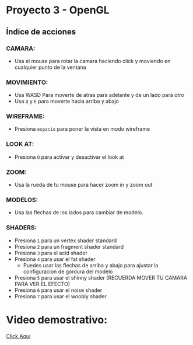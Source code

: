# Proyecto 3 - OpenGL

## Índice de acciones

### CAMARA:
* Usa el mouse para rotar la camara haciendo click y moviendo en cualquier punto de la ventana  
### MOVIMIENTO:
* Usa WASD Para moverte de atras para adelante y de un lado para otro
* Usa `Q` y `E` para moverte hacia arriba y abajo

### WIREFRAME:
* Presiona `espacio` para poner la vista en modo wireframe

### LOOK AT:
* Presiona `O` para activar y desactivar el look at

### ZOOM:
* Usa la rueda de tu mouse para hacer zoom in y zoom out

### MODELOS:
* Usa las flechas de los lados para cambiar de modelo.

### SHADERS:
* Presiona `1` para un vertex shader standard
* Presiona `2` para un fragment shader standard
* Presiona `3` para el acid shader
* Presiona `4` para usar el fat shader
  * Puedes usar las flechas de arriba y abajo para ajustar la configuracion de gordura del modelo
* Presiona `5` para usar el shinny shader (RECUERDA MOVER TU CAMARA PARA VER EL EFECTO)
* Presiona `6` para usar el noise shader
* Presiona `7` para usar el woobly shader
	

# Video demostrativo:
[Click Aquí](https://youtu.be/8J-m2ITfMi4)